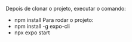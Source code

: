 Depois de clonar o projeto, executar o comando:
- npm install
Para rodar o projeto:
- npm install -g expo-cli
- npx expo start